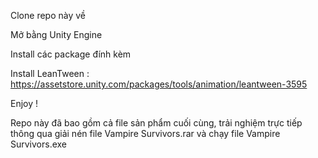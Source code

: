 Clone repo này về

Mở bằng Unity Engine

Install các package đính kèm 

Install LeanTween : https://assetstore.unity.com/packages/tools/animation/leantween-3595

Enjoy !


Repo này đã bao gồm cả file sản phẩm cuối cùng, trải nghiệm trực tiếp thông qua giải nén file Vampire Survivors.rar và chạy file Vampire Survivors.exe
